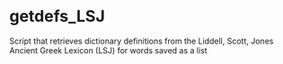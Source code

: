 # getdefs_LSJ
Script that retrieves dictionary definitions from the Liddell, Scott, Jones Ancient Greek Lexicon (LSJ) for words saved as a list
